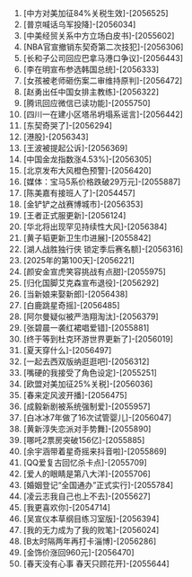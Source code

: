 
1. [中方对美加征84%关税生效]-[2056525]
1. [普京喊话乌军投降]-[2056034]
1. [中美经贸关系中方立场白皮书]-[2055602]
1. [NBA官宣撤销东契奇第二次技犯]-[2056306]
1. [长和子公司回应巴拿马港口争议]-[2056443]
1. [李在明宣布参选韩国总统]-[2056333]
1. [女孩被老师砸伤案二审维持原判]-[2056472]
1. [赵勇出任中国女排主教练]-[2056322]
1. [腾讯回应微信已读功能]-[2055750]
1. [四川一在建小区塔吊坍塌系谣言]-[2056442]
1. [东契奇哭了]-[2056294]
1. [港股]-[2056343]
1. [王波被提起公诉]-[2056369]
1. [中国金龙指数涨4.53%]-[2056305]
1. [北京发布大风橙色预警]-[2056420]
1. [媒体：宝马5系价格跌破29万元]-[2055887]
1. [陈美嘉有接班人了]-[2054457]
1. [金铲铲之战赛博城市]-[2056353]
1. [王者正式服更新]-[2056124]
1. [华北将出现罕见持续性大风]-[2056384]
1. [黄子韬更新卫生巾进展]-[2055842]
1. [湖人战胜独行侠 锁定季后赛名额]-[2056316]
1. [2025年的第100天]-[2056221]
1. [颜安金宣虎笑容挑战有点甜]-[2055975]
1. [归化国脚艾克森宣布退役]-[2056292]
1. [当新娘来娶新郎]-[2056438]
1. [白鹿跳星奇摇]-[2056485]
1. [阿尔曼疑似被严浩翔淘汰]-[2056379]
1. [张碧晨一袭红裙唱爱错]-[2055881]
1. [终于等到杜克环游世界更新了]-[2056019]
1. [夏天穿什么]-[2056497]
1. [一起去西双版纳逛逛吧]-[2056312]
1. [嘴硬的我接受了角色设定]-[2055251]
1. [欧盟对美加征25%关税]-[2056036]
1. [春来定风波开播]-[2056475]
1. [成毅新剧被系统强制爱]-[2055957]
1. [白冰冰7年做了16次试管婴儿]-[2056047]
1. [黄新淳失恋派对手势舞]-[2055890]
1. [哪吒2票房突破156亿]-[2055885]
1. [余宇涵带着星奇摇来抖音啦]-[2055869]
1. [QQ爱复古回忆杀卡点]-[2055709]
1. [爱人的眼睛是第八大洋]-[2055706]
1. [婚姻登记“全国通办”正式实行]-[2055784]
1. [凌云志我自己也上不去]-[2055627]
1. [我更喜欢你]-[2054714]
1. [吴宣仪本草纲目练习室版]-[2056394]
1. [我的无力成为了我的败笔]-[2056024]
1. [B太时隔两年再打卡淄博]-[2056286]
1. [金饰价涨回960元]-[2056470]
1. [春天没有心事 春天只顾花开]-[2055644]